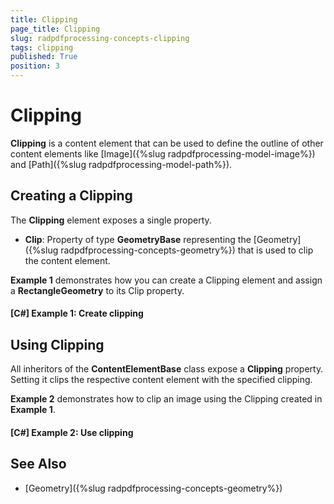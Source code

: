 ```yaml
---
title: Clipping
page_title: Clipping
slug: radpdfprocessing-concepts-clipping
tags: clipping
published: True
position: 3
---
```


# Clipping



__Clipping__ is a content element that can be used to define the outline of other content elements like [Image]({%slug radpdfprocessing-model-image%}) and [Path]({%slug radpdfprocessing-model-path%}).
      

## Creating a Clipping

The __Clipping__ element exposes a single property.
        

* __Clip__: Property of type __GeometryBase__ representing the [Geometry]({%slug radpdfprocessing-concepts-geometry%}) that is used to clip the content element.
            

__Example 1__ demonstrates how you can create a Clipping element and assign a __RectangleGeometry__ to its Clip property.
        

#### __[C#] Example 1: Create clipping__

<snippet id='pdf-clipping-geometry'/>



## Using Clipping

All inheritors of the __ContentElementBase__ class expose a __Clipping__ property. Setting it clips the respective content element with the specified clipping. 
        

__Example 2__ demonstrates how to clip an image using the Clipping created in __Example 1__.
        

#### __[C#] Example 2: Use clipping__

<snippet id='pdf-image-clipping'/>



## See Also

 * [Geometry]({%slug radpdfprocessing-concepts-geometry%})
